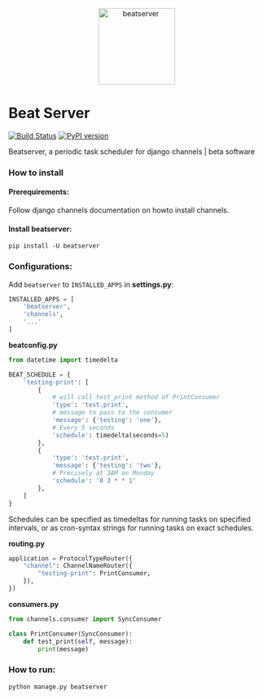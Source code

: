 <p align="center"><img src="logo/horizontalversions.png" alt="beatserver" height="150px"></p>

# Beat Server

[![Build Status](https://travis-ci.org/rajasimon/beatserver.svg?branch=master)](https://travis-ci.org/rajasimon/beatserver)
[![PyPI version](https://badge.fury.io/py/beatserver.svg)](https://badge.fury.io/py/beatserver)

Beatserver, a periodic task scheduler for django channels | beta software

### How to install

#### Prerequirements:

Follow django channels documentation on howto install channels.

#### Install beatserver:

```shell
pip install -U beatserver
```

### Configurations:

Add `beatserver` to `INSTALLED_APPS` in **settings.py**:

```python
INSTALLED_APPS = [
    'beatserver',
    'channels',
    '...'
]
```


**beatconfig.py**

```python
from datetime import timedelta

BEAT_SCHEDULE = {
    'testing-print': [
        {
            # will call test_print method of PrintConsumer
            'type': 'test.print',
            # message to pass to the consumer
            'message': {'testing': 'one'},
            # Every 5 seconds
            'schedule': timedelta(seconds=5)
        },
        {
            'type': 'test.print',
            'message': {'testing': 'two'},
            # Precisely at 3AM on Monday
            'schedule': '0 3 * * 1' 
        },
    ]
}
```

Schedules can be specified as timedeltas for running tasks on specified intervals, or as cron-syntax strings for running tasks on exact schedules.


**routing.py**

```python
application = ProtocolTypeRouter({
    "channel": ChannelNameRouter({
        "testing-print": PrintConsumer,
    }),
})
```

**consumers.py**

```python
from channels.consumer import SyncConsumer

class PrintConsumer(SyncConsumer):
    def test_print(self, message):
        print(message)
```

### How to run:

```shell
python manage.py beatserver
```

